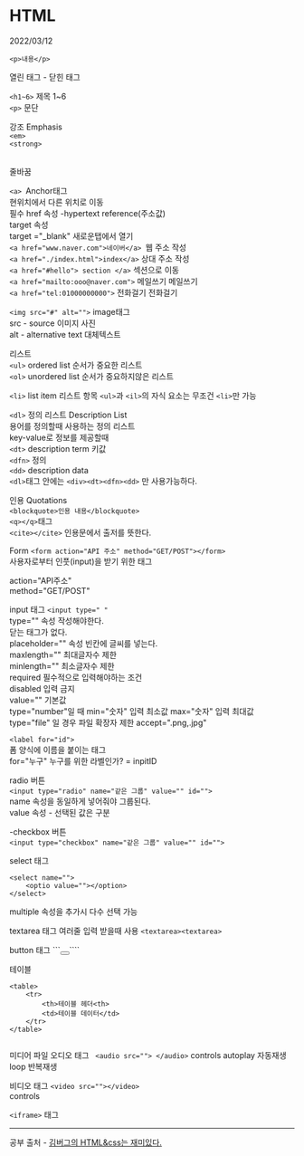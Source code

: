 # HTML
2022/03/12

```
<p>내용</p>
```
열린 태그 - 닫힌 태그

```<h1~6>``` 제목 1~6  
```<p>``` 문단  
  
강조 Emphasis  
```<em>```  
```<strong>``` 

</br> 줄바꿈

```<a> ```Anchor태그  
현위치에서 다른 위치로 이동  
필수 href 속성 -hypertext reference(주소값)  
target 속성   
target ="_blank" 새로운탭에서 열기  
```<a href="www.naver.com">네이버</a> ```웹 주소 작성  
```<a href="./index.html">index</a>``` 상대 주소 작성  
```<a href="#hello"> section </a>``` 섹션으로 이동  
```<a href="mailto:ooo@naver.com">``` 메일쓰기 </a> 메일쓰기  
```<a href="tel:01000000000">``` 전화걸기 </a> 전화걸기  

```<img src="#" alt="">``` image태그  
src - source 이미지 사진  
alt - alternative text 대체텍스트  

리스트  
```<ul>``` ordered list 순서가 중요한 리스트  
```<ol>``` unordered list 순서가 중요하지않은 리스트

```<li>``` list item 리스트 항목
```<ul>```과 ```<il>```의 자식 요소는 무조건 ```<li>```만 가능

```<dl>``` 정의 리스트 Description List  
용어를 정의할때 사용하는 정의 리스트  
key-value로 정보를 제공할때  
```<dt>``` description term 키값  
```<dfn>``` 정의  
```<dd>``` description data   
```<dl>```태그 안에는 ```<div><dt><dfn><dd>``` 만 사용가능하다.

인용  Quotations  
```<blockquote>인용 내용</blockquote>```  
```<q></q>```태그  
```<cite></cite>``` 인용문에서 출저를 뜻한다.


Form 
```<form action="API 주소" method="GET/POST"></form>```  
사용자로부터 인풋(input)을 받기 위한 태그  

action="API주소"  
method="GET/POST"  

input 태그
```<input type=" "```  
type="" 속성 작성해야한다.  
닫는 태그가 없다.  
placeholder="" 속성 빈칸에 글씨를 넣는다.  
maxlength="" 최대글자수 제한  
minlength="" 최소글자수 제한  
required 필수적으로 입력해야하는 조건  
disabled 입력 금지  
value="" 기본값  
type="number"일 때 min="숫자" 입력 최소값 max="숫자" 입력 최대값  
type="file" 일 경우 파일 확장자 제한 accept=".png,.jpg"  

```<label for="id">```  
폼 양식에 이름을 붙이는 태그  
for="누구" 누구를 위한 라벨인가? = inpitID  

radio 버튼  
```<input type="radio" name="같은 그룹" value="" id="">```  
name 속성을 동일하게 넣어줘야 그룹된다.  
value 속성 - 선택된 값은 구분  

-checkbox 버튼  
```<input type="checkbox" name="같은 그룹" value="" id="">```  

select 태그  
```
<select name="">
    <optio value=""></option>
</select>
```
multiple 속성을 추가시 다수 선택 가능

textarea 태그
여러줄 입력 받을때 사용
```<textarea><textarea> ```

button 태그
```<button type=""> </button>````


테이블
```
<table>
    <tr>
        <th>테이블 헤더<th>
        <td>테이블 데이터</td>
    </tr>
</table>
    
```

미디어 파일
오디오 태그
``` <audio src=""> </audio>```
controls
autoplay 자동재생
loop 반복재생

비디오 태그
```<video src=""></video>```  
controls

`<iframe>` 태그
























---
공부 출처 - [김버그의 HTML&css는 재미있다.](https://edu.goorm.io/lecture/20583/%25EA%25B9%2580%25EB%25B2%2584%25EA%25B7%25B8%25EC%259D%2598-html-css%25EB%258A%2594-%25EC%259E%25AC%25EB%25B0%258C%25EB%258B%25A4)
